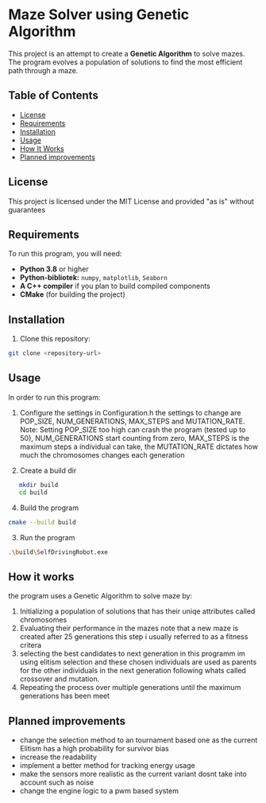 # Maze Solver using Genetic Algorithm

This project is an attempt to create a **Genetic Algorithm** to solve mazes. The program evolves a population of solutions to find the most efficient path through a maze.

## Table of Contents
- [License](#license)
- [Requirements](#requirements)
- [Installation](#installation)
- [Usage](#usage)
- [How It Works](#how-it-works)
- [Planned improvements](#Planned-improvements)

## License
This project is licensed under the MIT License and provided "as is" without guarantees

## Requirements
To run this program, you will need:

- **Python 3.8** or higher
- **Python-bibliotek:** `numpy`, `matplotlib`, `Seaborn` 
- **A C++ compiler** if you plan to build compiled components
- **CMake** (for building the project)
## Installation
1. Clone this repository:
```bash
git clone <repository-url>
```

## Usage
In order to run this program:
1. Configure the settings in Configuration.h the settings to change are POP_SIZE, NUM_GENERATIONS, MAX_STEPS and MUTATION_RATE.
Note: Setting POP_SIZE too high can crash the program (tested up to 50), NUM_GENERATIONS start counting from zero, MAX_STEPS is the maximum steps a individual can take, the MUTATION_RATE dictates how much the chromosomes changes each generation

3. Create a build dir
``` bash
   mkdir build
   cd build
```
4. Build the program
``` bash
cmake --build build
```
3. Run the program
``` bash
.\build\SelfDrivingRobot.exe
```

## How it works 
the program uses a Genetic Algorithm to solve maze by:
1. Initializing a population of solutions that has their uniqe attributes called chromosomes
2. Evaluating their performance in the mazes note that a new maze is created after 25 generations this step i usually referred to as a fitness critera
3. selecting the best candidates to next generation in this programm im using elitism selection and
   these chosen individuals are used as parents for the other individuals in the next generation following whats called crossover and mutation.
4. Repeating the process over multiple generations until the maximum generations has been meet

## Planned improvements
- change the selection method to an tournament based one as the current Elitism has a high probability for survivor bias
- increase the readability
- implement a better method for tracking energy usage
- make the sensors more realistic as the current variant dosnt take into account such as noise
- change the engine logic to a pwm based system 
